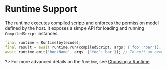 # Runtime Support

The runtime executes compiled scripts and enforces the permission model defined
by the host. It exposes a simple API for loading and running `CompiledScript`
instances.

```dart
final runtime = Runtime(bytecode);
final result = await runtime.run(compiledScript, args: {'foo':'bar'}); // To execute an implementation
await runtime.emit('hookName', args: {'foo':'bar'}); // To emit an event the script can listen to
```

?> For more advanced details on the `Runtime`, see [Choosing a Runtime](/advanced/runtimes.md).
